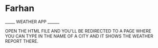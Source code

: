 # Farhan
_____ WEATHER APP ______

OPEN THE HTML FILE AND YOU'LL BE REDIRECTED TO A PAGE WHERE YOU CAN TYPE IN THE NAME OF A CITY AND IT SHOWS THE WEATHER REPORT THERE.
